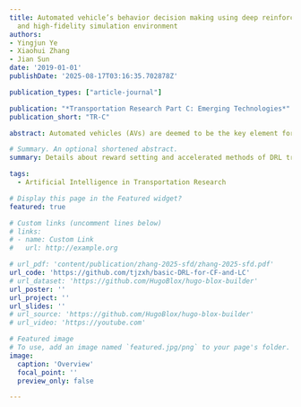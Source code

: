 ```yaml
---
title: Automated vehicle’s behavior decision making using deep reinforcement learning
  and high-fidelity simulation environment
authors:
- Yingjun Ye
- Xiaohui Zhang
- Jian Sun
date: '2019-01-01'
publishDate: '2025-08-17T03:16:35.702878Z'

publication_types: ["article-journal"]

publication: "*Transportation Research Part C: Emerging Technologies*"
publication_short: "TR-C"

abstract: Automated vehicles (AVs) are deemed to be the key element for the intelligent transportation system in the future. Many studies have been made to improve AVs’ ability of environment recognition and vehicle control, while the attention paid to decision making is not enough and the existing decision algorithms are very preliminary. Therefore, a framework of the decision-making training and learning is put forward in this paper. It consists of two parts: the deep reinforcement learning (DRL) training program and the high-fidelity virtual simulation environment. Then the basic microscopic behavior, car-following (CF), is trained within this framework. In addition, theoretical analysis and experiments were conducted to evaluate the proposed reward functions for accelerating training using DRL. The results show that on the premise of driving comfort, the efficiency of the trained AV increases 7.9% and 3.8% respectively compared to the classical adaptive cruise control models, intelligent driver model and constant-time headway policy. Moreover, on a more complex three-lane section, we trained an integrated model combining both CF and lane-changing behavior, with the average speed further growing 2.4%. It indicates that our framework is effective for AV’s decision-making learning.

# Summary. An optional shortened abstract.
summary: Details about reward setting and accelerated methods of DRL training for automated vehicle (AV)’s decision-making are investigated.

tags:
  - Artificial Intelligence in Transportation Research

# Display this page in the Featured widget?
featured: true

# Custom links (uncomment lines below)
# links:
# - name: Custom Link
#   url: http://example.org

# url_pdf: 'content/publication/zhang-2025-sfd/zhang-2025-sfd.pdf'
url_code: 'https://github.com/tjzxh/basic-DRL-for-CF-and-LC'
# url_dataset: 'https://github.com/HugoBlox/hugo-blox-builder'
url_poster: ''
url_project: ''
url_slides: ''
# url_source: 'https://github.com/HugoBlox/hugo-blox-builder'
# url_video: 'https://youtube.com'

# Featured image
# To use, add an image named `featured.jpg/png` to your page's folder.
image:
  caption: 'Overview'
  focal_point: ''
  preview_only: false

---
```

